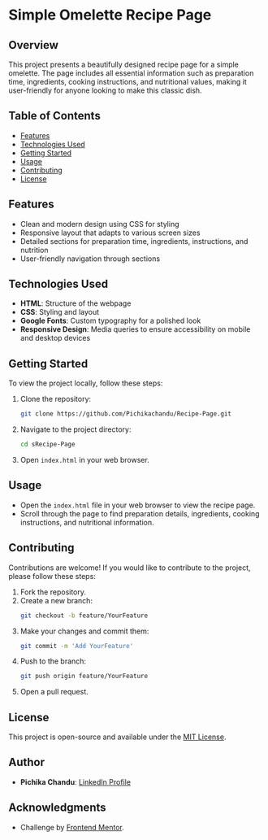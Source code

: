# Simple Omelette Recipe Page

## Overview
This project presents a beautifully designed recipe page for a simple omelette. The page includes all essential information such as preparation time, ingredients, cooking instructions, and nutritional values, making it user-friendly for anyone looking to make this classic dish.

## Table of Contents
- [Features](#features)
- [Technologies Used](#technologies-used)
- [Getting Started](#getting-started)
- [Usage](#usage)
- [Contributing](#contributing)
- [License](#license)
  
## Features
- Clean and modern design using CSS for styling
- Responsive layout that adapts to various screen sizes
- Detailed sections for preparation time, ingredients, instructions, and nutrition
- User-friendly navigation through sections

## Technologies Used
- **HTML**: Structure of the webpage
- **CSS**: Styling and layout
- **Google Fonts**: Custom typography for a polished look
- **Responsive Design**: Media queries to ensure accessibility on mobile and desktop devices

## Getting Started
To view the project locally, follow these steps:

1. Clone the repository:
   ```bash
   git clone https://github.com/Pichikachandu/Recipe-Page.git
   ```

2. Navigate to the project directory:
   ```bash
   cd sRecipe-Page
   ```

3. Open `index.html` in your web browser.

## Usage
- Open the `index.html` file in your web browser to view the recipe page.
- Scroll through the page to find preparation details, ingredients, cooking instructions, and nutritional information.

## Contributing
Contributions are welcome! If you would like to contribute to the project, please follow these steps:

1. Fork the repository.
2. Create a new branch:
   ```bash
   git checkout -b feature/YourFeature
   ```
3. Make your changes and commit them:
   ```bash
   git commit -m 'Add YourFeature'
   ```
4. Push to the branch:
   ```bash
   git push origin feature/YourFeature
   ```
5. Open a pull request.

## License
This project is open-source and available under the [MIT License](LICENSE).

## Author
- **Pichika Chandu**: [LinkedIn Profile](https://www.linkedin.com/in/Pichika-chandu/)

## Acknowledgments
- Challenge by [Frontend Mentor](https://www.frontendmentor.io?ref=challenge).
